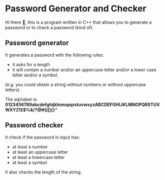 # Password Generator and Checker

Hi there 👋, this is a program written in C++ that allows you to generate a password or to check a password (kind of).

## Password generator
It generates a password with the following rules:
- it asks for a length
- it will contain a number and/or an uppercase letter and/or a lower case letter and/or a symbol.

(e.g. you could obtain a string without numbers or without uppercase letters)

The alphabet is: **0123456789abcdefghijklmnopqrstuvwxyzABCDEFGHIJKLMNOPQRSTUVWXYZ!£$%&/?@#()[]{}***

## Password checker
It check if the password in input has:
- at least a number
- at least an uppercase letter
- at least a lowercase letter
- at least a symbol

It also checks the length of the string.
